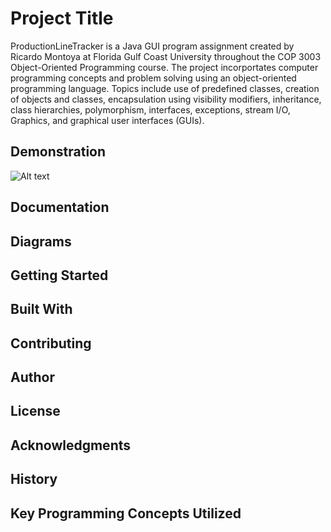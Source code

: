 # Project Title
ProductionLineTracker is a Java GUI program assignment created by Ricardo Montoya at Florida Gulf Coast University throughout the COP 3003 
Object-Oriented Programming course. The project incorportates computer programming concepts and problem solving using an object-oriented 
programming language. Topics include use of predefined classes, creation of objects and classes, encapsulation using visibility modifiers, 
inheritance, class hierarchies, polymorphism, interfaces, exceptions, stream I/O, Graphics, and graphical user interfaces (GUIs).

## Demonstration

![Alt text](relative/path/to/img.png)
## Documentation


## Diagrams


## Getting Started


## Built With


## Contributing


## Author


## License


## Acknowledgments


## History


## Key Programming Concepts Utilized


